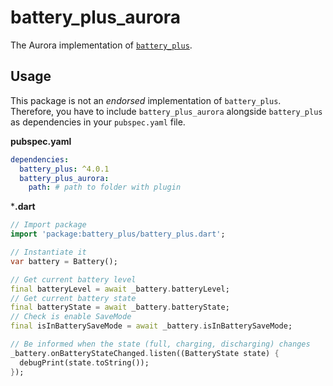 # battery_plus_aurora

The Aurora implementation of [`battery_plus`](https://pub.dev/packages/battery_plus).

## Usage

This package is not an _endorsed_ implementation of `battery_plus`. 
Therefore, you have to include `battery_plus_aurora` alongside `battery_plus` as dependencies in your `pubspec.yaml` file.

**pubspec.yaml**

```yaml
dependencies:
  battery_plus: ^4.0.1
  battery_plus_aurora:
    path: # path to folder with plugin
```

***.dart**

```dart
// Import package
import 'package:battery_plus/battery_plus.dart';

// Instantiate it
var battery = Battery();

// Get current battery level
final batteryLevel = await _battery.batteryLevel;
// Get current battery state
final batteryState = await _battery.batteryState;
// Check is enable SaveMode
final isInBatterySaveMode = await _battery.isInBatterySaveMode;

// Be informed when the state (full, charging, discharging) changes
_battery.onBatteryStateChanged.listen((BatteryState state) {
  debugPrint(state.toString());
});
```
